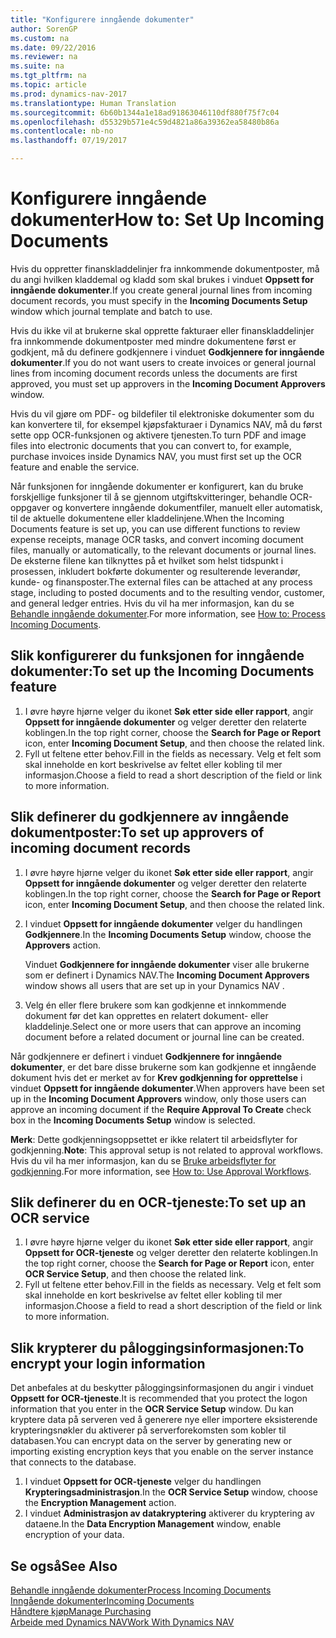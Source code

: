 ```yaml
---
title: "Konfigurere inngående dokumenter"
author: SorenGP
ms.custom: na
ms.date: 09/22/2016
ms.reviewer: na
ms.suite: na
ms.tgt_pltfrm: na
ms.topic: article
ms.prod: dynamics-nav-2017
ms.translationtype: Human Translation
ms.sourcegitcommit: 6b60b1344a1e18ad91863046110df880f75f7c04
ms.openlocfilehash: d55329b571e4c59d4821a86a39362ea58480b86a
ms.contentlocale: nb-no
ms.lasthandoff: 07/19/2017

---
```


# <a name="how-to-set-up-incoming-documents"></a><span data-ttu-id="a1a46-102">Konfigurere inngående dokumenter</span><span class="sxs-lookup"><span data-stu-id="a1a46-102">How to: Set Up Incoming Documents</span></span>
<span data-ttu-id="a1a46-103">Hvis du oppretter finanskladdelinjer fra innkommende dokumentposter, må du angi hvilken kladdemal og kladd som skal brukes i vinduet **Oppsett for inngående dokumenter**.</span><span class="sxs-lookup"><span data-stu-id="a1a46-103">If you create general journal lines from incoming document records, you must specify in the **Incoming Documents Setup** window which journal template and batch to use.</span></span>

<span data-ttu-id="a1a46-104">Hvis du ikke vil at brukerne skal opprette fakturaer eller finanskladdelinjer fra innkommende dokumentposter med mindre dokumentene først er godkjent, må du definere godkjennere i vinduet **Godkjennere for inngående dokumenter**.</span><span class="sxs-lookup"><span data-stu-id="a1a46-104">If you do not want users to create invoices or general journal lines from incoming document records unless the documents are first approved, you must set up approvers in the **Incoming Document Approvers** window.</span></span>

<span data-ttu-id="a1a46-105">Hvis du vil gjøre om PDF- og bildefiler til elektroniske dokumenter som du kan konvertere til, for eksempel kjøpsfakturaer i Dynamics NAV, må du først sette opp OCR-funksjonen og aktivere tjenesten.</span><span class="sxs-lookup"><span data-stu-id="a1a46-105">To turn PDF and image files into electronic documents that you can convert to, for example, purchase invoices inside Dynamics NAV, you must first set up the OCR feature and enable the service.</span></span>

<span data-ttu-id="a1a46-106">Når funksjonen for inngående dokumenter er konfigurert, kan du bruke forskjellige funksjoner til å se gjennom utgiftskvitteringer, behandle OCR-oppgaver og konvertere inngående dokumentfiler, manuelt eller automatisk, til de aktuelle dokumentene eller kladdelinjene.</span><span class="sxs-lookup"><span data-stu-id="a1a46-106">When the Incoming Documents feature is set up, you can use different functions to review expense receipts, manage OCR tasks, and convert incoming document files, manually or automatically, to the relevant documents or journal lines.</span></span> <span data-ttu-id="a1a46-107">De eksterne filene kan tilknyttes på et hvilket som helst tidspunkt i prosessen, inkludert bokførte dokumenter og resulterende leverandør, kunde- og finansposter.</span><span class="sxs-lookup"><span data-stu-id="a1a46-107">The external files can be attached at any process stage, including to posted documents and to the resulting vendor, customer, and general ledger entries.</span></span> <span data-ttu-id="a1a46-108">Hvis du vil ha mer informasjon, kan du se [Behandle inngående dokumenter](across-process-income-documents.md).</span><span class="sxs-lookup"><span data-stu-id="a1a46-108">For more information, see [How to: Process Incoming Documents](across-process-income-documents.md).</span></span>

## <a name="to-set-up-the-incoming-documents-feature"></a><span data-ttu-id="a1a46-109">Slik konfigurerer du funksjonen for inngående dokumenter:</span><span class="sxs-lookup"><span data-stu-id="a1a46-109">To set up the Incoming Documents feature</span></span>
1. <span data-ttu-id="a1a46-110">I øvre høyre hjørne velger du ikonet **Søk etter side eller rapport**, angir **Oppsett for inngående dokumenter** og velger deretter den relaterte koblingen.</span><span class="sxs-lookup"><span data-stu-id="a1a46-110">In the top right corner, choose the **Search for Page or Report** icon, enter **Incoming Document Setup**, and then choose the related link.</span></span>
2. <span data-ttu-id="a1a46-111">Fyll ut feltene etter behov.</span><span class="sxs-lookup"><span data-stu-id="a1a46-111">Fill in the fields as necessary.</span></span> <span data-ttu-id="a1a46-112">Velg et felt som skal inneholde en kort beskrivelse av feltet eller kobling til mer informasjon.</span><span class="sxs-lookup"><span data-stu-id="a1a46-112">Choose a field to read a short description of the field or link to more information.</span></span>

## <a name="to-set-up-approvers-of-incoming-document-records"></a><span data-ttu-id="a1a46-113">Slik definerer du godkjennere av inngående dokumentposter:</span><span class="sxs-lookup"><span data-stu-id="a1a46-113">To set up approvers of incoming document records</span></span>
1. <span data-ttu-id="a1a46-114">I øvre høyre hjørne velger du ikonet **Søk etter side eller rapport**, angir **Oppsett for inngående dokumenter** og velger deretter den relaterte koblingen.</span><span class="sxs-lookup"><span data-stu-id="a1a46-114">In the top right corner, choose the **Search for Page or Report** icon, enter **Incoming Document Setup**, and then choose the related link.</span></span>  
2. <span data-ttu-id="a1a46-115">I vinduet **Oppsett for inngående dokumenter** velger du handlingen **Godkjennere**.</span><span class="sxs-lookup"><span data-stu-id="a1a46-115">In the **Incoming Documents Setup** window, choose the **Approvers** action.</span></span>

    <span data-ttu-id="a1a46-116">Vinduet **Godkjennere for inngående dokumenter** viser alle brukerne som er definert i Dynamics NAV.</span><span class="sxs-lookup"><span data-stu-id="a1a46-116">The **Incoming Document Approvers** window shows all users that are set up in your Dynamics NAV .</span></span>  
3. <span data-ttu-id="a1a46-117">Velg én eller flere brukere som kan godkjenne et innkommende dokument før det kan opprettes en relatert dokument- eller kladdelinje.</span><span class="sxs-lookup"><span data-stu-id="a1a46-117">Select one or more users that can approve an incoming document before a related document or journal line can be created.</span></span>

<span data-ttu-id="a1a46-118">Når godkjennere er definert i vinduet **Godkjennere for inngående dokumenter**, er det bare disse brukerne som kan godkjenne et inngående dokument hvis det er merket av for **Krev godkjenning for opprettelse** i vinduet **Oppsett for inngående dokumenter**.</span><span class="sxs-lookup"><span data-stu-id="a1a46-118">When approvers have been set up in the **Incoming Document Approvers** window, only those users can approve an incoming document if the **Require Approval To Create** check box in the **Incoming Documents Setup** window is selected.</span></span>

<span data-ttu-id="a1a46-119">**Merk**: Dette godkjenningsoppsettet er ikke relatert til arbeidsflyter for godkjenning.</span><span class="sxs-lookup"><span data-stu-id="a1a46-119">**Note**: This approval setup is not related to approval workflows.</span></span> <span data-ttu-id="a1a46-120">Hvis du vil ha mer informasjon, kan du se [Bruke arbeidsflyter for godkjenning](across-how-use-approval-workflows.md).</span><span class="sxs-lookup"><span data-stu-id="a1a46-120">For more information, see [How to: Use Approval Workflows](across-how-use-approval-workflows.md).</span></span>

## <a name="to-set-up-an-ocr-service"></a><span data-ttu-id="a1a46-121">Slik definerer du en OCR-tjeneste:</span><span class="sxs-lookup"><span data-stu-id="a1a46-121">To set up an OCR service</span></span>
1. <span data-ttu-id="a1a46-122">I øvre høyre hjørne velger du ikonet **Søk etter side eller rapport**, angir **Oppsett for OCR-tjeneste** og velger deretter den relaterte koblingen.</span><span class="sxs-lookup"><span data-stu-id="a1a46-122">In the top right corner, choose the **Search for Page or Report** icon, enter **OCR Service Setup**, and then choose the related link.</span></span>
2. <span data-ttu-id="a1a46-123">Fyll ut feltene etter behov.</span><span class="sxs-lookup"><span data-stu-id="a1a46-123">Fill in the fields as necessary.</span></span> <span data-ttu-id="a1a46-124">Velg et felt som skal inneholde en kort beskrivelse av feltet eller kobling til mer informasjon.</span><span class="sxs-lookup"><span data-stu-id="a1a46-124">Choose a field to read a short description of the field or link to more information.</span></span>


## <a name="to-encrypt-your-login-information"></a><span data-ttu-id="a1a46-125">Slik krypterer du påloggingsinformasjonen:</span><span class="sxs-lookup"><span data-stu-id="a1a46-125">To encrypt your login information</span></span>
<span data-ttu-id="a1a46-126">Det anbefales at du beskytter påloggingsinformasjonen du angir i vinduet **Oppsett for OCR-tjeneste**.</span><span class="sxs-lookup"><span data-stu-id="a1a46-126">It is recommended that you protect the logon information that you enter in the **OCR Service Setup** window.</span></span> <span data-ttu-id="a1a46-127">Du kan kryptere data på serveren ved å generere nye eller importere eksisterende krypteringsnøkler du aktiverer på serverforekomsten som kobler til databasen.</span><span class="sxs-lookup"><span data-stu-id="a1a46-127">You can encrypt data on the server by generating new or importing existing encryption keys that you enable on the server instance that connects to the database.</span></span>

1. <span data-ttu-id="a1a46-128">I vinduet **Oppsett for OCR-tjeneste** velger du handlingen **Krypteringsadministrasjon**.</span><span class="sxs-lookup"><span data-stu-id="a1a46-128">In the **OCR Service Setup** window, choose the **Encryption Management** action.</span></span>
2. <span data-ttu-id="a1a46-129">I vinduet **Administrasjon av datakryptering** aktiverer du kryptering av dataene.</span><span class="sxs-lookup"><span data-stu-id="a1a46-129">In the **Data Encryption Management** window, enable encryption of your data.</span></span>

## <a name="see-also"></a><span data-ttu-id="a1a46-130">Se også</span><span class="sxs-lookup"><span data-stu-id="a1a46-130">See Also</span></span>  
[<span data-ttu-id="a1a46-131">Behandle inngående dokumenter</span><span class="sxs-lookup"><span data-stu-id="a1a46-131">Process Incoming Documents</span></span>](across-process-income-documents.md)  
[<span data-ttu-id="a1a46-132">Inngående dokumenter</span><span class="sxs-lookup"><span data-stu-id="a1a46-132">Incoming Documents</span></span>](across-income-documents.md)  
[<span data-ttu-id="a1a46-133">Håndtere kjøp</span><span class="sxs-lookup"><span data-stu-id="a1a46-133">Manage Purchasing</span></span>](purchasing-manage-purchasing.md)  
[<span data-ttu-id="a1a46-134">Arbeide med Dynamics NAV</span><span class="sxs-lookup"><span data-stu-id="a1a46-134">Work With Dynamics NAV</span></span>](ui-work-product.md)

